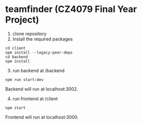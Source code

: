 # teamfinder (CZ4079 Final Year Project)
  
   
   1. clone repository
   2. Install the required packages
   ```
   cd client  
   npm install --legacy-peer-deps
   cd backend
   npm install
   ```
   3. run backend at /backend
   ```
   npm run start:dev
   ```
   Backend will run at localhost:3002.
  
  4. run frontend at /client
  ``` 
  npm start
  ```
  Frontend will run at localhost:3000.
